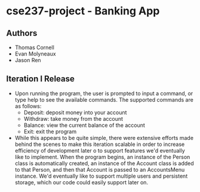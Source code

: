 # cse237-project - Banking App

## Authors
* Thomas Cornell
* Evan Molyneaux
* Jason Ren

## Iteration I Release
* Upon running the program, the user is prompted to input a command, or type help to see the available commands. The supported commands are as follows:
  * Deposit: deposit money into your account
  * Withdraw: take money from the account
  * Balance: view the current balance of the account
  * Exit: exit the program
* While this appears to be quite simple, there were extensive efforts made behind the scenes to make this iteration scalable in order to increase efficiency of development later o to support features we'd eventually like to implement. When the program begins, an instance of the Person class is automatically created, an instance of the Account class is added to that Person, and then that Account is passed to an AccountsMenu instance. We'd eventually like to support multiple users and persistent storage, which our code could easily support later on.
